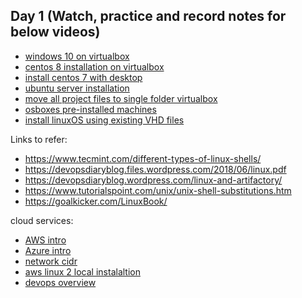 ## Day 1 (Watch, practice and record notes for below videos)

- [windows 10 on virtualbox](https://www.youtube.com/watch?v=DPNd3H9rxpg&list=PLr_v6Swg6-DIxHtionQbc3v8cht2o8yoX&index=5)
- [centos 8 installation on virtualbox](https://www.youtube.com/watch?v=YFkGPmt7Vb8&list=PLr_v6Swg6-DIxHtionQbc3v8cht2o8yoX&index=17)
- [install centos 7 with desktop](https://www.youtube.com/watch?v=JmOk08A6Gr8&list=PLr_v6Swg6-DIxHtionQbc3v8cht2o8yoX&index=12)
- [ubuntu server installation](https://www.youtube.com/watch?v=Dopd_2gUaiI&list=PLr_v6Swg6-DIxHtionQbc3v8cht2o8yoX&index=14)
- [move all project files to single folder virtualbox](https://www.youtube.com/watch?v=AOM_ZU0BXKg&list=PLr_v6Swg6-DIxHtionQbc3v8cht2o8yoX&index=3)
- [osboxes pre-installed machines](https://www.youtube.com/watch?v=Yl9wnx8--8A&list=PLr_v6Swg6-DIxHtionQbc3v8cht2o8yoX&index=9)
- [install linuxOS using existing VHD files](https://www.youtube.com/watch?v=EhA6_CKVbQo&list=PLr_v6Swg6-DIxHtionQbc3v8cht2o8yoX&index=8)


Links to refer:

- https://www.tecmint.com/different-types-of-linux-shells/
- https://devopsdiaryblog.files.wordpress.com/2018/06/linux.pdf
- https://devopsdiaryblog.wordpress.com/linux-and-artifactory/
- https://www.tutorialspoint.com/unix/unix-shell-substitutions.htm
- https://goalkicker.com/LinuxBook/

cloud services:
- [AWS intro](https://www.youtube.com/watch?v=I9hD4CN_TW8&list=PLOSkvxLm9sk4y-onr0AM7ulWKn-gDS_GR&index=2)
- [Azure intro](https://www.youtube.com/watch?v=oyxFNmBhWQw&list=PLOSkvxLm9sk4y-onr0AM7ulWKn-gDS_GR&index=3)
- [network cidr](https://www.youtube.com/watch?v=cjEuvcXqtRk&list=PLr_v6Swg6-DLnvGYEHr7s-NNTKgf8cVUE&index=2&t=181s)
- [aws linux 2 local instalaltion](https://www.youtube.com/watch?v=9VSkRw5Cnnc&list=PLr_v6Swg6-DLnvGYEHr7s-NNTKgf8cVUE&index=1)
- [devops overview](https://www.youtube.com/watch?v=gr0-6WAFWlw&list=PLr_v6Swg6-DICmGtvfZ6rjrkgCmmK5EGP&index=3)

